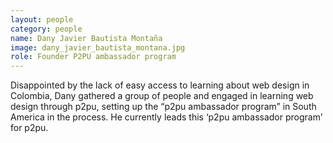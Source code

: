 ```yaml
---
layout: people
category: people
name: Dany Javier Bautista Montaña
image: dany_javier_bautista_montana.jpg
role: Founder P2PU ambassador program
---
```


Disappointed by the lack of easy access to learning about web design in Colombia,
Dany gathered a group of people and engaged in learning web design through p2pu,
setting up the “p2pu ambassador program” in South America in the process.
He currently leads this ‘p2pu ambassador program’ for p2pu.